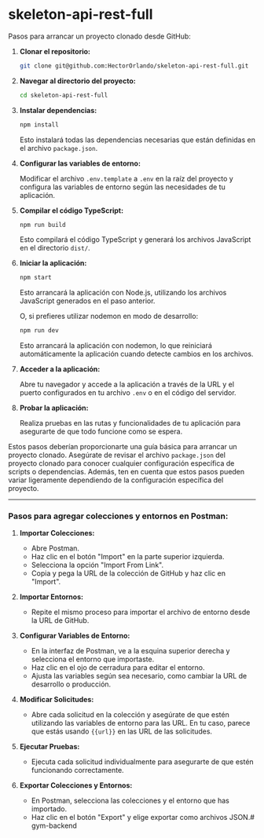 # skeleton-api-rest-full


Pasos para arrancar un proyecto clonado desde GitHub:

1. **Clonar el repositorio:**

   ```bash
   git clone git@github.com:HectorOrlando/skeleton-api-rest-full.git
   ```

   

2. **Navegar al directorio del proyecto:**

   ```bash
   cd skeleton-api-rest-full
   ```

3. **Instalar dependencias:**

   ```bash
   npm install
   ```

   Esto instalará todas las dependencias necesarias que están definidas en el archivo `package.json`.

4. **Configurar las variables de entorno:**

   Modificar el archivo `.env.template` a `.env` en la raíz del proyecto y configura las variables de entorno según las necesidades de tu aplicación.

5. **Compilar el código TypeScript:**

   ```bash
   npm run build
   ```

   Esto compilará el código TypeScript y generará los archivos JavaScript en el directorio `dist/`.

6. **Iniciar la aplicación:**

   ```bash
   npm start
   ```

   Esto arrancará la aplicación con Node.js, utilizando los archivos JavaScript generados en el paso anterior.

   O, si prefieres utilizar nodemon en modo de desarrollo:

   ```bash
   npm run dev
   ```

   Esto arrancará la aplicación con nodemon, lo que reiniciará automáticamente la aplicación cuando detecte cambios en los archivos.

7. **Acceder a la aplicación:**

   Abre tu navegador y accede a la aplicación a través de la URL y el puerto configurados en tu archivo `.env` o en el código del servidor.

8. **Probar la aplicación:**

   Realiza pruebas en las rutas y funcionalidades de tu aplicación para asegurarte de que todo funcione como se espera.

Estos pasos deberían proporcionarte una guía básica para arrancar un proyecto clonado. Asegúrate de revisar el archivo `package.json` del proyecto clonado para conocer cualquier configuración específica de scripts o dependencias. Además, ten en cuenta que estos pasos pueden variar ligeramente dependiendo de la configuración específica del proyecto.



---


### Pasos para agregar colecciones y entornos en Postman:

1. **Importar Colecciones:**
   - Abre Postman.
   - Haz clic en el botón "Import" en la parte superior izquierda.
   - Selecciona la opción "Import From Link".
   - Copia y pega la URL de la colección de GitHub y haz clic en "Import".

2. **Importar Entornos:**
   - Repite el mismo proceso para importar el archivo de entorno desde la URL de GitHub.

3. **Configurar Variables de Entorno:**
   - En la interfaz de Postman, ve a la esquina superior derecha y selecciona el entorno que importaste.
   - Haz clic en el ojo de cerradura para editar el entorno.
   - Ajusta las variables según sea necesario, como cambiar la URL de desarrollo o producción.

4. **Modificar Solicitudes:**
   - Abre cada solicitud en la colección y asegúrate de que estén utilizando las variables de entorno para las URL. En tu caso, parece que estás usando `{{url}}` en las URL de las solicitudes.

5. **Ejecutar Pruebas:**
   - Ejecuta cada solicitud individualmente para asegurarte de que estén funcionando correctamente.

6. **Exportar Colecciones y Entornos:**
   - En Postman, selecciona las colecciones y el entorno que has importado.
   - Haz clic en el botón "Export" y elige exportar como archivos JSON.# gym-backend
